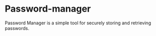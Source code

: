 # Password-manager
Password Manager is a simple tool for securely storing and retrieving passwords.
